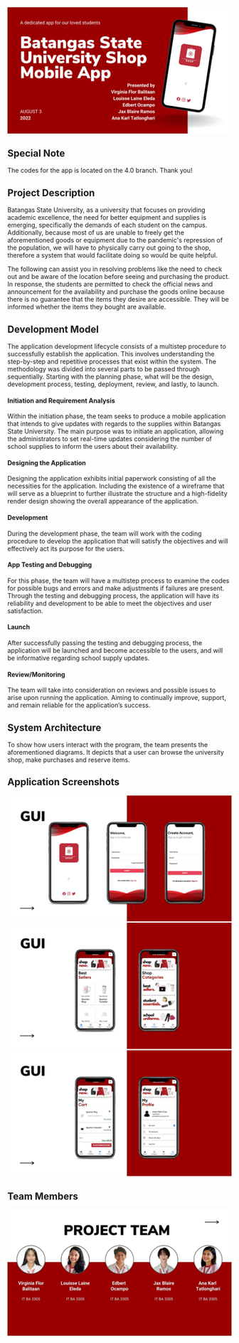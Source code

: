 <img src="header.jpg">

## Special Note

The codes for the app is located on the 4.0 branch. Thank you!

## Project Description

Batangas State University, as a university that focuses on providing academic excellence, the need for better equipment and supplies is emerging, specifically the demands of each student on the campus. Additionally, because most of us are unable to freely get the aforementioned goods or equipment due to the pandemic's repression of the population, we will have to physically carry out going to the shop, therefore a system that would facilitate doing so would be quite helpful.

The following can assist you in resolving problems like the need to check out and be aware of the location before seeing and purchasing the product. In response, the students are permitted to check the official news and announcement for the availability and purchase the goods online because there is no guarantee that the items they desire are accessible. They will be informed whether the items they bought are available.

## Development Model

The application development lifecycle consists of a multistep procedure to successfully establish the application. This involves understanding the step-by-step and repetitive processes that exist within the system. The methodology was divided into several parts to be passed through sequentially. Starting with the planning phase, what will be the design, development process, testing, deployment, review, and lastly, to launch.

#### Initiation and Requirement Analysis

Within the initiation phase, the team seeks to produce a mobile application that intends to give updates with regards to the supplies within Batangas State University. The main purpose was to initiate an application, allowing the administrators to set real-time updates considering the number of school supplies to inform the users about their availability.

#### Designing the Application

Designing the application exhibits initial paperwork consisting of all the necessities for the application. Including the existence of a wireframe that will serve as a blueprint to further illustrate the structure and a high-fidelity render design showing the overall appearance of the application.

#### Development

During the development phase, the team will work with the coding procedure to develop the application that will satisfy the objectives and will effectively act its purpose for the users.

#### App Testing and Debugging

For this phase, the team will have a multistep process to examine the codes for possible bugs and errors and make adjustments if failures are present. Through the testing and debugging process, the application will have its reliability and development to be able to meet the objectives and user satisfaction.

#### Launch

After successfully passing the testing and debugging process, the application will be launched and become accessible to the users, and will be informative regarding school supply updates.

#### Review/Monitoring

The team will take into consideration on reviews and possible issues to arise upon running the application. Aiming to continually improve, support, and remain reliable for the application’s success.

## System Architecture

To show how users interact with the program, the team presents the aforementioned diagrams. It depicts that a user can browse the university shop, make purchases and reserve items.

## Application Screenshots

<img src="gui1.jpg">
<img src="gui2.jpg">
<img src="gui3.jpg">

## Team Members

<img src="members.jpg">
